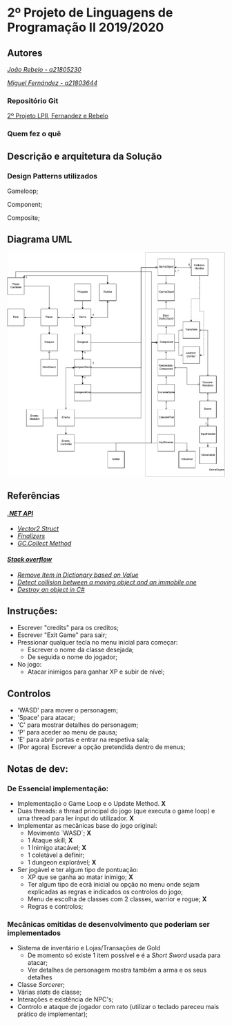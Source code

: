 # 2º Projeto de Linguagens de Programação II 2019/2020

## Autores

*[João Rebelo - a21805230](https://github.com/JBernardoRebelo)*

*[Miguel Fernández - a21803644](https://github.com/MizuRyujin)*

### Repositório Git

[2º Projeto LPII, Fernandez
 e Rebelo](https://github.com/JBernardoRebelo/Projeto2_LPII_Fernandez_Rebelo)

### Quem fez o quê

## Descrição e arquitetura da Solução

### Design Patterns utilizados

Gameloop;

Component;

Composite;

## Diagrama UML

![](DiabloUml.png)

## Referências

#### *[.NET API](https://docs.microsoft.com/en-us/dotnet/api/?view=netcore-2.2)*

- *[Vector2 Struct](https://docs.microsoft.com/en-us/dotnet/api/system.numerics.vector2?view=netframework-4.8)*
- *[Finalizers ](https://docs.microsoft.com/en-us/dotnet/csharp/programming-guide/classes-and-structs/destructors)*
- *[GC.Collect Method](https://docs.microsoft.com/en-us/dotnet/api/system.gc.collect?view=netframework-4.8)*

#### *[Stack overflow](https://stackoverflow.com/)*

- *[Remove Item in Dictionary based on Value](https://stackoverflow.com/questions/1636885/remove-item-in-dictionary-based-on-value)*
- *[Detect collision between a moving object and an immobile one](https://stackoverflow.com/questions/3195495/detect-collision-between-a-moving-object-and-an-immobile-one)*
- *[Destroy an object in C#](https://stackoverflow.com/questions/25764965/destroy-an-object-in-c-sharp/25765055)*

## **Instruções:**

- Escrever "credits" para os creditos;
- Escrever "Exit Game" para sair; 
- Pressionar qualquer tecla no menu inicial para começar:
  - Escrever o nome da classe desejada;
  - De seguida o nome do jogador;
- No jogo:
  - Atacar inimigos para ganhar XP e subir de nível;

## Controlos

- 'WASD' para mover o personagem;
- 'Space' para atacar;
- 'C' para mostrar detalhes do personagem;
- 'P' para aceder ao menu de pausa;
- 'E' para abrir portas e entrar na respetiva sala;
- (Por agora) Escrever a opção pretendida dentro de menus;

## **Notas de dev:**

### **De Essencial implementação:**

- Implementação o Game Loop e o Update Method. **X**
- Duas threads: a thread principal do jogo (que executa o game loop) e uma thread para ler input do utilizador. **X**
- Implementar as mecânicas base do jogo original:
  - Movimento ´WASD´; **X**
  - 1 Ataque skill; **X**
  - 1 Inimigo atacável; **X**
  - 1 coletável a definir;
  - 1 dungeon explorável; **X**
- Ser jogável e ter algum tipo de pontuação:
  - XP que se ganha ao matar inimigo; **X**
  - Ter algum tipo de ecrã inicial ou opção no menu onde sejam explicadas 
  as regras e indicados os controlos do jogo;
  - Menu de escolha de classes com 2 classes,  warrior e rogue; **X**
  - Regras e controlos;

### **Mecânicas omitidas de desenvolvimento que poderiam ser implementados**

- Sistema de inventário e Lojas/Transações de Gold
  - De momento só existe 1 item possível e é a _Short Sword_ usada para atacar;
  - Ver detalhes de personagem mostra também a arma e os seus detalhes
- Classe _Sorcerer_;
- Várias _stats_ de classe;
- Interações e existência de NPC's;
- Controlo e ataque de jogador com rato (utilizar o teclado pareceu mais prático de implementar);
